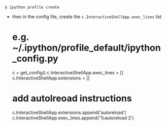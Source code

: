 
    $ ipython profile create

- then in the config file, create the `c.InteractiveShellApp.exec_lines` list 

    # e.g. ~/.ipython/profile_default/ipython_config.py

    c = get_config()
    c.InteractiveShellApp.exec_lines = []
    c.InteractiveShellApp.extensions = []
    
    # add autolreoad instructions
    c.InteractiveShellApp.extensions.append('autoreload')
    c.InteractiveShellApp.exec_lines.append('%autoreload 2') 

    

